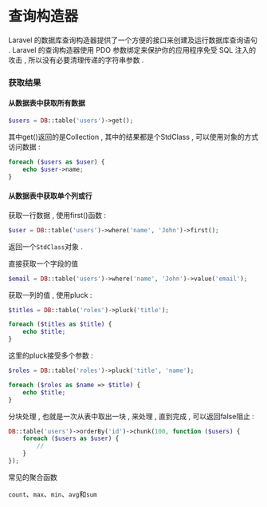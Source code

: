 # 查询构造器

Laravel 的数据库查询构造器提供了一个方便的接口来创建及运行数据库查询语句 . Laravel 的查询构造器使用 PDO 参数绑定来保护你的应用程序免受 SQL 注入的攻击 , 所以没有必要清理传递的字符串参数 .

### 获取结果

#### 从数据表中获取所有数据

```php
$users = DB::table('users')->get();
```

其中get\(\)返回的是Collection , 其中的结果都是个StdClass , 可以使用对象的方式访问数据 :

```php
foreach ($users as $user) {
    echo $user->name;
}
```

#### 从数据表中获取单个列或行

获取一行数据 , 使用first\(\)函数 :

```php
$user = DB::table('users')->where('name', 'John')->first();
```

返回一个`StdClass`对象 .

直接获取一个字段的值

```php
$email = DB::table('users')->where('name', 'John')->value('email');
```

获取一列的值 , 使用pluck :

```php
$titles = DB::table('roles')->pluck('title');

foreach ($titles as $title) {
    echo $title;
}
```

这里的pluck接受多个参数 :

```php
$roles = DB::table('roles')->pluck('title', 'name');

foreach ($roles as $name => $title) {
    echo $title;
}
```

分块处理 , 也就是一次从表中取出一块 , 来处理 , 直到完成 , 可以返回false阻止 :

```php
DB::table('users')->orderBy('id')->chunk(100, function ($users) {
    foreach ($users as $user) {
        //
    }
});
```

常见的聚合函数

`count`、`max`、`min`、`avg`和`sum`

